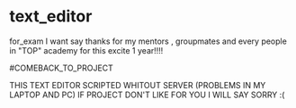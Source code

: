 # text_editor
for_exam
I want say thanks for my mentors , groupmates and every people in "TOP" academy for this excite 1 year!!!!

#COMEBACK_TO_PROJECT

THIS TEXT EDITOR SCRIPTED WHITOUT SERVER (PROBLEMS IN MY LAPTOP AND PC)
IF PROJECT DON'T LIKE FOR YOU I WILL SAY SORRY :( 
